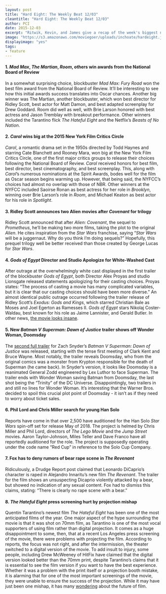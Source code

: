 ```yaml
---
layout: post
title: "Hard Eight: The Weekly Beat 12/03"
cleantitle: "Hard Eight: The Weekly Beat 12/03"
author: PCI
date: 2015-12-03
excerpt: "Ritwik, Kevin, and James give a recap of the week's biggest news"
image: "https://s3.amazonaws.com/moviegoer/uploads/inchoate/hardeight.jpg"
displayimage: "yes"
tags: 
- feature
---
```


#### 1. *Mad Max*, *The Martian*, *Room*, others win awards from the National Board of Review

In a somewhat surprising choice, blockbuster *Mad Max: Fury Road* won the best film award from the National Board of Review. It’ll be interesting to see how this initial awards success translates into Oscar chances. Another big winner was The Martian, another blockbuster, which won best director for Ridley Scott, best actor for Matt Damon, and best adapted screenplay for Drew Goddard. Room did well as well, with Brie Larson honored with best actress and Jason Tremblay with breakout performance. Other winners included the Tarantino flick *The Hateful Eight* and the Netflix’s *Beasts of No Nation*.

#### 2. *Carol* wins big at the 2015 New York Film Critics Circle
	
*Carol*, a romantic drama set in the 1950s directed by Todd Haynes and starring Cate Blanchett and Rooney Mara, won big at the New York Film Critics Circle, one of the first major critics groups to release their choices following the National Board of Review. *Carol* received honors for best film, best director, best cinematography, and best screenplay. This, along with *Carol*’s numerous nominations at the Spirit Awards, bodes well for the film as Oscar season begins warming up. However, that being said, the NYFCC’s choices had almost no overlap with those of NBR. Other winners at the NYFCC included Saoirse Ronan as best actress for her role in *Brooklyn*, winning over Brie Larson’s role in *Room*, and Michael Keaton as best actor for his role in *Spotlight*. 


#### 3. Ridley Scott announces two Alien movies after *Covenant* for trilogy 

Ridley Scott announced that after *Alien: Covenant*, the sequel to *Prometheus*, he’ll be making two more films, taking the plot to the original *Alien*. He cites inspiration from the *Star Wars* franchise, saying “*Star Wars* will be a juggernaut. Why do you think I’m doing sequels?” Hopefully, this prequel trilogy well be better received than those created by George Lucas for *Star Wars*.
 
#### 4. *Gods of Egypt* Director and Studio Apologize for White-Washed Cast

After outrage at the overwhelmingly white cast displayed in the first trailer of the blockbuster *Gods of Egypt*, both Director Alex Proyas and studio Lionsgate released statements apologizing for their casting choices. Proyas states: “The process of casting a movie has many complicated variables, but it is clear that our casting choices should have been more diverse.” An almost identical public outrage occurred following the trailer release of Ridley Scott’s *Exodus: Gods and Kings*, which starred Christian Bale as Moses and Joel Egerton as Ramesses II. *Gods of Egypt* stars Nikolaj Coster-Waldau, best known for his role as Jaime Lannister, and Gerald Butler. In other news, [the movie looks insane](https://www.youtube.com/watch?v=cMVxECWC-vk). 

#### 5. New *Batman V Superman: Dawn of Justice* trailer shows off Wonder Woman, Doomsday

The [second full trailer](https://www.youtube.com/watch?v=fis-9Zqu2Ro) for Zach Snyder’s *Batman V Superman: Dawn of Justice* was released, starting with the tense first meeting of Clark Kent and Bruce Wayne. Most notably, the trailer reveals Doomsday, who from the original comics was a monster from Krypton responsible for the death of Superman (he came back). In Snyder’s version, it looks like Doomsday is a reanimated General Zodd engineered by Lex Luthor to face Superman. The trailer ends with Wonder Woman saving Batman from Doomsday, the last shot being the “Trinity” of the DC Universe. Disappointingly, two trailers in and still no lines for Wonder Woman. It’s interesting that the Warner Bros. decided to spoil this crucial plot point of Doomsday - it isn’t as if they need to worry about ticket sales.

#### 6. Phil Lord and Chris Miller search for young Han Solo

Reports have come in that over 2,500 have auditioned for the Han Solo *Star Wars* spin-off set for release May of 2018. The project is helmed by Chris Miller and Phil Lord, directors of *The Lego Movie* and the *Jump Street* movies. Aaron Taylor-Johnson, Miles Teller and Dave Franco have all reportedly auditioned for the role. The project is supposedly operating under the code name “Red Cup” in reference to the Solo Cup Company.

#### 7. Fox has to deny rumors of bear rape scene in *The Revenant*

Ridiculously, a Drudge Report post claimed that Leonardo DiCaprio’s character is raped in Alejandro Innaritu’s new film *The Revenant*. The trailer for the film shows an unsuspecting Dicaprio violently attacked by a bear, but showed no indication of any sexual content. Fox had to dismiss this claims, stating: “There is clearly no rape scene with a bear.” 

#### 8. *The Hateful Eight* press screening hurt by projection mishap

Quentin Tarantino’s newest film *The Hateful Eight* has been one of the most anticipated films of the year. One major aspect of the hype surrounding the movie is that it was shot on 70mm film, as Tarantino is one of the most vocal supporters of using film rather than digital projection. It comes as a huge disappointment to some, then, that at a recent Los Angeles press screening of the movie, there were problems with projecting the film. According to reports, the focus was not right, and after the intermission, the theater switched to a digital version of the movie. To add insult to injury, some people, including Drew McWeeney of HitFix have claimed that the digital version looked better than the 70mm print, despite Tarantino’s claims that it is essential to see the film version if you want to have the best experience. Whether it was a problem with the print itself or a projection booth mistake, it is alarming that for one of the most important screenings of the movie, they were unable to ensure the success of the projection. While it may have just been one mishap, it has many [wondering](http://www.hitfix.com/motion-captured/what-one-bad-screening-of-the-hateful-eight-means-for-the-future-of-film) about the future of film.
